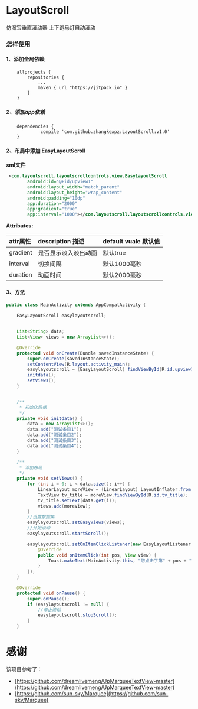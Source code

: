 # LayoutScroll
仿淘宝垂直滚动器 上下跑马灯自动滚动

### 怎样使用

#### 1、添加全局依赖<br>

```
    allprojects {
		repositories {
			...
			maven { url "https://jitpack.io" }
		}
	}
```


##### 2、添加app依赖

```
    dependencies {
	         compile 'com.github.zhangkexpz:LayoutScroll:v1.0'
	}
```

#### 2、布局中添加 EasyLayoutScroll <br>

**xml文件**

```xml
 <com.layoutscroll.layoutscrollcontrols.view.EasyLayoutScroll
        android:id="@+id/upview1"
        android:layout_width="match_parent"
        android:layout_height="wrap_content"
        android:padding="10dp"
        app:duration="2000"
        app:gradient="true"
        app:interval="1000"></com.layoutscroll.layoutscrollcontrols.view.EasyLayoutScroll>

```

**Attributes:**

|attr属性|description 描述|default vuale 默认值|
|:---|:---|:---|
|gradient|是否显示淡入淡出动画|默认true|
|interval|切换间隔|默认1000毫秒|
|duration|动画时间|默认2000毫秒|

#### 3、方法<br>

```java
public class MainActivity extends AppCompatActivity {

    EasyLayoutScroll easylayoutscroll;


    List<String> data;
    List<View> views = new ArrayList<>();

    @Override
    protected void onCreate(Bundle savedInstanceState) {
        super.onCreate(savedInstanceState);
        setContentView(R.layout.activity_main);
        easylayoutscroll = (EasyLayoutScroll) findViewById(R.id.upview1);
        initdata();
        setViews();
    }


    /**
     * 初始化数据
     */
    private void initdata() {
        data = new ArrayList<>();
        data.add("测试条目1");
        data.add("测试条目2");
        data.add("测试条目3");
        data.add("测试条目4");
    }

    /**
     * 添加布局
     */
    private void setViews() {
        for (int i = 0; i < data.size(); i++) {
            LinearLayout moreView = (LinearLayout) LayoutInflater.from(this).inflate(R.layout.item_view_single, null);
            TextView tv_title = moreView.findViewById(R.id.tv_title);
            tv_title.setText(data.get(i));
            views.add(moreView);
        }
        //设置数据集
        easylayoutscroll.setEasyViews(views);
        //开始滚动
        easylayoutscroll.startScroll();

        easylayoutscroll.setOnItemClickListener(new EasyLayoutListener.OnItemClickListener() {
            @Override
            public void onItemClick(int pos, View view) {
                Toast.makeText(MainActivity.this, "您点击了第" + pos + "条索引", Toast.LENGTH_SHORT).show();
            }
        });
    }

    @Override
    protected void onPause() {
        super.onPause();
        if (easylayoutscroll != null) {
            //停止滚动
            easylayoutscroll.stopScroll();
        }
    }
```

# 感谢
该项目参考了：

* [https://github.com/dreamlivemeng/UpMarqueeTextView-master](https://github.com/dreamlivemeng/UpMarqueeTextView-master)
* [https://github.com/sun-sky/Marquee](https://github.com/sun-sky/Marquee)
